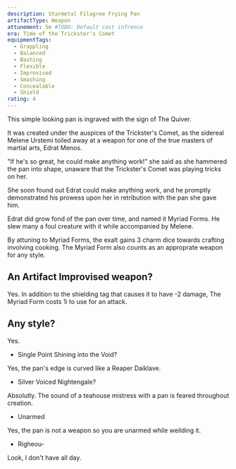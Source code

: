 ```yaml
---
description: Starmetal Filagree Frying Pan
artifactType: Weapon
attunement: 5m #TODO: Default cost infrence
era: Time of the Trickster's Comet
equipmentTags:
  - Grappling
  - Balanced
  - Bashing
  - Flexible
  - Improvised
  - Smashing
  - Concealable
  - Shield
rating: 4
---
```


This simple looking pan is ingraved with the sign of The Quiver.

It was created under the auspices of the Trickster's Comet, as the sidereal Melene Urstemi toiled away at a weapon for one of the true masters of martial arts, Edrat Menos.

"If he's so great, he could make anything work!" she said as she hammered the pan into shape, unaware that the Trickster's Comet was playing tricks on her.

She soon found out Edrat could make anything work, and he promptly demonstrated his prowess upon her in retribution with the pan she gave him.

Edrat did grow fond of the pan over time, and named it Myriad Forms. He slew many a foul creature with it while accompanied by Melene.

<attunement></attunement>

By attuning to Myriad Forms, the exalt gains 3 charm dice towards crafting involving cooking. The Myriad Form also counts as an approprate weapon for any style.

## An Artifact Improvised weapon?

Yes. In addition to the shielding tag that causes it to have -2 damage, The Myriad Form costs 1i to use for an attack.

## Any style?

Yes.

- Single Point Shining into the Void?

Yes, the pan's edge is curved like a Reaper Daiklave.

- Silver Voiced Nightengale?

Absolutly. The sound of a teahouse mistress with a pan is feared throughout creation.

- Unarmed

Yes, the pan is not a weapon so you are unarmed while weilding it.

- Righeou-

Look, I don't have all day.
